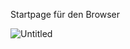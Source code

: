 Startpage für den Browser

![Untitled](https://user-images.githubusercontent.com/84669111/204795582-ae855d68-287a-4621-9302-fc0421700a15.png)


